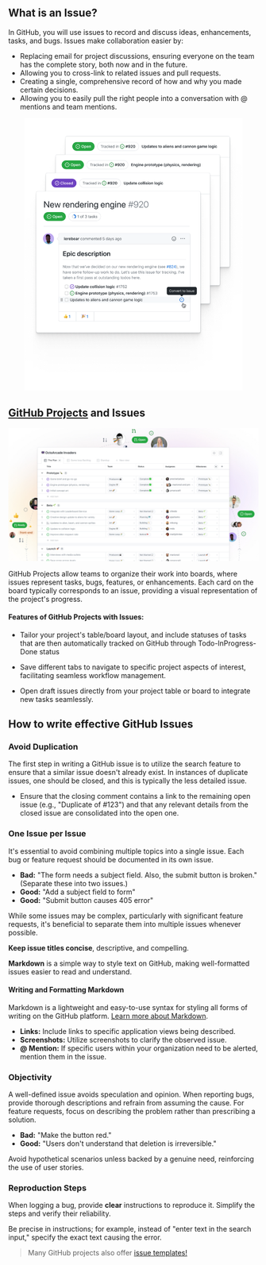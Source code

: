 ## What is an Issue?

In GitHub, you will use issues to record and discuss ideas, enhancements, tasks, and bugs. Issues make collaboration easier by:

- Replacing email for project discussions, ensuring everyone on the team has the complete story, both now and in the future.
- Allowing you to cross-link to related issues and pull requests.
- Creating a single, comprehensive record of how and why you made certain decisions.
- Allowing you to easily pull the right people into a conversation with @ mentions and team mentions.

<!-- [include](02a_activity_create_github_issue.md ':include') -->
<p align="center">
  <img src="img/issue-tasks-progress-reduced-motion-d920d5bbc273.png" alt="code" width="440"/>
</p>

[GitHub Projects](https://docs.github.com/en/issues/planning-and-tracking-with-projects/learning-about-projects/quickstart-for-projects) and Issues
---
<p align="center">
  <img src="img/ezgif-5-f7a61cf113.jpg" alt="code" width="600"/>
</p>

GitHub Projects allow teams to organize their work into boards, where issues represent tasks, bugs, features, or enhancements. Each card on the board typically corresponds to an issue, providing a visual representation of the project's progress.


#### Features of GitHub Projects with Issues:
- Tailor your project's table/board layout, and include statuses of tasks that are then automatically tracked on GitHub through Todo-InProgress-Done status 

- Save different tabs to navigate to specific project aspects of interest, facilitating seamless workflow management.
   
- Open draft issues directly from your project table or board to integrate new tasks seamlessly.

## How to write effective GitHub Issues


### Avoid Duplication

The first step in writing a GitHub issue is to utilize the search feature to ensure that a similar issue doesn't already exist. In instances of duplicate issues, one should be closed, and this is typically the less detailed issue. 
    
- Ensure that the closing comment contains a link to the remaining open issue (e.g., "Duplicate of #123") and that any relevant details from the closed issue are consolidated into the open one.

### One Issue per Issue

It's essential to avoid combining multiple topics into a single issue. Each bug or feature request should be documented in its own issue.

- **Bad:** "The form needs a subject field. Also, the submit button is broken."
  (Separate these into two issues.)
- **Good:** "Add a subject field to form"
- **Good:** "Submit button causes 405 error"

While some issues may be complex, particularly with significant feature requests, it's beneficial to separate them into multiple issues whenever possible.

**Keep issue titles concise**, descriptive, and compelling.

**Markdown** is a simple way to style text on GitHub, making well-formatted issues easier to read and understand.

#### Writing and Formatting Markdown

Markdown is a lightweight and easy-to-use syntax for styling all forms of writing on the GitHub platform. [Learn more about Markdown](https://guides.github.com/features/mastering-markdown/).

- **Links:** Include links to specific application views being described.
- **Screenshots:** Utilize screenshots to clarify the observed issue.
- **@ Mention:** If specific users within your organization need to be alerted, mention them in the issue.

### Objectivity

A well-defined issue avoids speculation and opinion. When reporting bugs, provide thorough descriptions and refrain from assuming the cause. For feature requests, focus on describing the problem rather than prescribing a solution.

- **Bad:** "Make the button red."
- **Good:** "Users don't understand that deletion is irreversible."

Avoid hypothetical scenarios unless backed by a genuine need, reinforcing the use of user stories.

### Reproduction Steps

When logging a bug, provide **clear** instructions to reproduce it. Simplify the steps and verify their reliability.

Be precise in instructions; for example, instead of "enter text in the search input," specify the exact text causing the error.


> Many GitHub projects also offer [issue templates!](https://github.com/stevemao/github-issue-templates)

